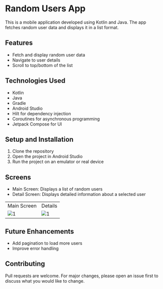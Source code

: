 # Random Users App

This is a mobile application developed using Kotlin and Java. The app fetches random user data and displays it in a list format.

## Features

- Fetch and display random user data
- Navigate to user details
- Scroll to top/bottom of the list

## Technologies Used

- Kotlin
- Java
- Gradle
- Android Studio
- Hilt for dependency injection
- Coroutines for asynchronous programming
- Jetpack Compose for UI

## Setup and Installation

1. Clone the repository
2. Open the project in Android Studio
3. Run the project on an emulator or real device

## Screens

- Main Screen: Displays a list of random users
- Detail Screen: Displays detailed information about a selected user

<table>
  <tr>
    <td>Main Screen</td>
    <td>Details</td>
  </tr>
  <tr>
    <td><img src="https://github.com/jitzian/RandomUsersAPI/assets/7937304/dea49c08-726b-4923-8bd8-fd201fce8012" alt="1"></td>
    <td><img src="https://github.com/jitzian/RandomUsersAPI/assets/7937304/d9013d90-0a7b-4af3-b6f8-f6eae3aa99a3" alt="1"></td>
  </tr>
</table>

## Future Enhancements

- Add pagination to load more users
- Improve error handling

## Contributing

Pull requests are welcome. For major changes, please open an issue first to discuss what you would like to change.


